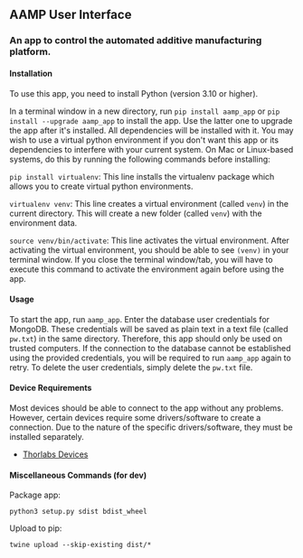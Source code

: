 ## AAMP User Interface

### An app to control the automated additive manufacturing platform.

#### Installation

To use this app, you need to install Python (version 3.10 or higher).

In a terminal window in a new directory, run `pip install aamp_app` or `pip install --upgrade aamp_app` to install the app. Use the latter one to upgrade the app after it's installed. All dependencies will be installed with it. You may wish to use a virtual python environment if you don't want this app or its dependencies to interfere with your current system. On Mac or Linux-based systems, do this by running the following commands before installing:

`pip install virtualenv`: This line installs the virtualenv package which allows you to create virtual python environments.

`virtualenv venv`: This line creates a virtual environment (called `venv`) in the current directory. This will create a new folder (called `venv`) with the environment data.

`source venv/bin/activate`: This line activates the virtual environment. After activating the virtual environment, you should be able to see `(venv)` in your terminal window. If you close the terminal window/tab, you will have to execute this command to activate the environment again before using the app.

#### Usage

To start the app, run `aamp_app`. Enter the database user credentials for MongoDB. These credentials will be saved as plain text in a text file (called `pw.txt`) in the same directory. Therefore, this app should only be used on trusted computers. If the connection to the database cannot be established using the provided credentials, you will be required to run `aamp_app` again to retry. To delete the user credentials, simply delete the `pw.txt` file.

#### Device Requirements

Most devices should be able to connect to the app without any problems. However, certain devices require some drivers/software to create a connection. Due to the nature of the specific drivers/software, they must be installed separately.

-   [Thorlabs Devices](https://www.thorlabs.com/software_pages/viewsoftwarepage.cfm?code=Motion_Control)

#### Miscellaneous Commands (for dev)

Package app:

`python3 setup.py sdist bdist_wheel`

Upload to pip:

`twine upload --skip-existing dist/*`
